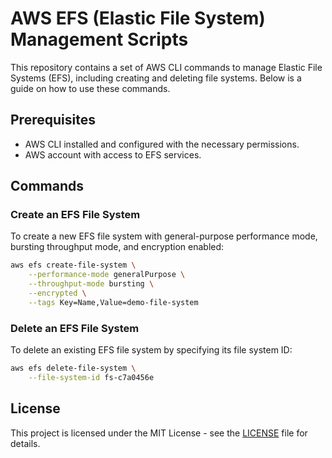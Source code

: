 # AWS EFS (Elastic File System) Management Scripts

This repository contains a set of AWS CLI commands to manage Elastic File Systems (EFS), including creating and deleting file systems. Below is a guide on how to use these commands.

## Prerequisites

- AWS CLI installed and configured with the necessary permissions.
- AWS account with access to EFS services.

## Commands

### Create an EFS File System

To create a new EFS file system with general-purpose performance mode, bursting throughput mode, and encryption enabled:

```bash
aws efs create-file-system \
    --performance-mode generalPurpose \
    --throughput-mode bursting \
    --encrypted \
    --tags Key=Name,Value=demo-file-system
```

### Delete an EFS File System

To delete an existing EFS file system by specifying its file system ID:

```bash
aws efs delete-file-system \
    --file-system-id fs-c7a0456e
```


## License

This project is licensed under the MIT License - see the [LICENSE](LICENSE) file for details.

